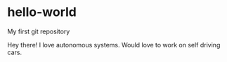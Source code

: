 # hello-world
My first git repository

Hey there! I love autonomous systems. Would love to work on self driving cars.
